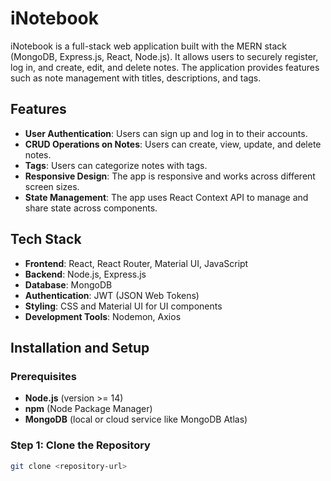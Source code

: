 # iNotebook

iNotebook is a full-stack web application built with the MERN stack (MongoDB, Express.js, React, Node.js). It allows users to securely register, log in, and create, edit, and delete notes. The application provides features such as note management with titles, descriptions, and tags.

## Features

- **User Authentication**: Users can sign up and log in to their accounts.
- **CRUD Operations on Notes**: Users can create, view, update, and delete notes.
- **Tags**: Users can categorize notes with tags.
- **Responsive Design**: The app is responsive and works across different screen sizes.
- **State Management**: The app uses React Context API to manage and share state across components.

## Tech Stack

- **Frontend**: React, React Router, Material UI, JavaScript
- **Backend**: Node.js, Express.js
- **Database**: MongoDB
- **Authentication**: JWT (JSON Web Tokens)
- **Styling**: CSS and Material UI for UI components
- **Development Tools**: Nodemon, Axios

## Installation and Setup

### Prerequisites

- **Node.js** (version >= 14)
- **npm** (Node Package Manager)
- **MongoDB** (local or cloud service like MongoDB Atlas)

### Step 1: Clone the Repository

```bash
git clone <repository-url>
